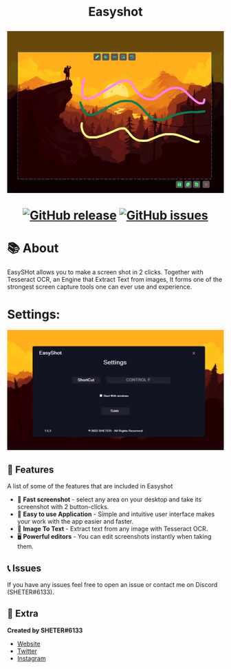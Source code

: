 <h1 align="center">
    <br>
    <p>Easyshot</p>
<img src="./Screenshot 2022-10-16 051933.png">
    
[![GitHub release](https://img.shields.io/github/release/SHETER0/EasyShot.svg?style=for-the-badge)](https://GitHub.com/SHETER0/EasyShot_V1/releases/) [![GitHub issues](https://img.shields.io/github/issues/SHETER0/EasyShot.svg?style=for-the-badge)](https://GitHub.com/SHETER0/EasyShot_V1/issues/) 


</h1>

# 📚 About
EasySHot allows you to make a screen shot in 2 clicks. Together with Tesseract OCR, an Engine that Extract Text from images, It forms one of the strongest screen capture tools one can ever use and experience.


# Settings:
<img src="Screenshot 2022-10-16 0519332.png">

## 🧰 Features
A list of some of the features that are included in Easyshot
* 🚀 **Fast screenshot** - select any area on your desktop and take its screenshot with 2 button-clicks.
* 🔆 **Easy to use Application** - Simple and intuitive user interface makes your work with the app easier and faster.
* 📄 **Image To Text** - Extract text from any image with Tesseract OCR.
* 🖥️ **Powerful editors** - You can edit screenshots instantly when taking them.


## 📞 Issues
If you have any issues feel free to open an issue or contact me on Discord (SHETER#6133).

## 🧲 Extra
__Created by SHETER#6133__
* [Website](https://sheterapps.com)
* [Twitter](https://twitter.com/SHETER9)
* [Instagram](https://www.instagram.com/sheter0/)
</br>
